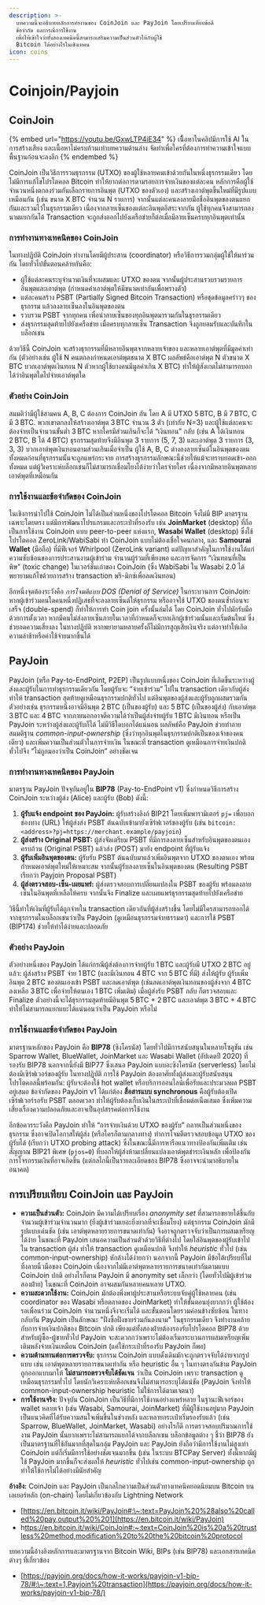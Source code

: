 ```yaml
---
description: >-
  บทความนี้จะอธิบายหลักการทำงานของ CoinJoin และ PayJoin โดยเปรียบเทียบข้อดี
  ข้อจำกัด และกรณีการใช้งาน
  เพื่อให้เข้าใจว่าทั้งสองเทคนิคนี้สามารถเสริมความเป็นส่วนตัวให้กับผู้ใช้
  Bitcoin ได้อย่างไรในเชิงเทคน
icon: coins
---
```


# Coinjoin/Payjoin&#x20;

## CoinJoin

{% embed url="https://youtu.be/GxwLTP4iE34" %}
เนิื้อหาในคลิปมีการใช้ AI ในการสร้างเสียง และเนื้อหาไม่ครบถ้วนเท่าบทความด้านล่าง จัดทำเพื่อใครที่ต้องการทำความเข้าใจแบบพื้นฐานก่อนจะลงลึก
{% endembed %}

CoinJoin เป็นวิธีการรวมธุรกรรม (UTXO) ของผู้ใช้หลายคนเข้าด้วยกันในหนึ่งธุรกรรมเดียว โดยไม่มีการแก้ไขโปรโตคอล Bitcoin ทำให้ยากต่อการตามรอยการจ่ายเงินของแต่ละคน หลักการคือผู้ใช้จำนวนหนึ่งตกลงร่วมกันเลือกรายการอินพุต (UTXO ของตัวเอง) และสร้างเอาต์พุตขึ้นใหม่ที่มีรูปแบบเหมือนกัน (เช่น ขนาด X BTC จำนวน N รายการ) จากนั้นแต่ละคนลงลายมือชื่ออินพุตของตนแยกกันและรวมไว้ในธุรกรรมเดียว เนื่องจากลายเซ็นของแต่ละอินพุตอิสระจากกัน ผู้ใช้ทุกคนจึงสามารถลงนามแยกกันได้ Transaction จะถูกส่งออกไปยังเครือข่ายก็ต่อเมื่อมีลายเซ็นครบทุกอินพุตเท่านั้น

### การทำงานทางเทคนิคของ CoinJoin

ในทางปฏิบัติ CoinJoin ทำงานโดยมีผู้ประสาน (coordinator) หรือวิธีการรวมกลุ่มผู้ใช้ให้มาร่วมกัน โดยทั่วไปขั้นตอนคล้ายกันคือ:

* ผู้ใช้แต่ละคนระบุจำนวนเงินที่จะผสมและ UTXO ของตน จากนั้นผู้ประสานรวบรวมรายการอินพุตและเอาต์พุต (กำหนดค่าเอาต์พุตให้มีขนาดเท่ากันเพื่อพรางตัว)
* แต่ละคนสร้าง PSBT (Partially Signed Bitcoin Transaction) หรือชุดข้อมูลคร่าวๆ ของธุรกรรม แล้วลงลายเซ็นลงในอินพุตของตน
* รวบรวม PSBT จากทุกคน เพื่อนำลายเซ็นของทุกอินพุตมารวมกันในธุรกรรมเดียว
* ส่งธุรกรรมสุดท้ายไปยังเครือข่าย เมื่อครบทุกลายเซ็น Transaction จึงถูกยอมรับและบันทึกในบล็อกเชน

ด้วยวิธีนี้ CoinJoin จะสร้างธุรกรรมที่มีหลายอินพุตจากหลายเจ้าของ และหลายเอาต์พุตที่มีมูลค่าเท่ากัน (ตัวอย่างเช่น ผู้ใช้ N คนตกลงกำหนดเอาต์พุตขนาด X BTC ผลลัพธ์คือเอาต์พุต N ตัวขนาด X BTC บวกเอาต์พุตเงินทอน N ตัวหากผู้ใช้บางคนมีมูลค่าเกิน X BTC) ทำให้ผู้สังเกตไม่สามารถบอกได้ว่าอินพุตใดไปจ่ายเอาต์พุตใด

### ตัวอย่าง CoinJoin

สมมติว่ามีผู้ใช้สามคน A, B, C ต้องการ CoinJoin กัน โดย A มี UTXO 5 BTC, B มี 7 BTC, C มี 3 BTC. พวกเขาตกลงให้สร้างเอาต์พุต 3 BTC จำนวน 3 ตัว (เท่ากับ N=3) และผู้ใช้แต่ละคนจะต้องจ่ายเป็นจำนวนขั้นต่ำ 3 BTC หากใครมีส่วนเกินก็จะได้ “เงินทอน” กลับ (เช่น A ได้เงินทอน 2 BTC, B ได้ 4 BTC) ธุรกรรมสุดท้ายจึงมีอินพุต 3 รายการ (5, 7, 3) และเอาต์พุต 3 รายการ (3, 3, 3) บวกเอาต์พุตเงินทอนตามส่วนเกินเมื่อจำเป็น ผู้ใช้ A, B, C ต่างลงลายเซ็นต์ในอินพุตของตนทั้งหมดก่อนที่ธุรกรรมนั้นจะถูกแพร่กระจาย การสร้างธุรกรรมลักษณะนี้ช่วยให้แม้จะทราบยอดเข้า-ออกทั้งหมด แต่ผู้วิเคราะห์บล็อกเชนก็ไม่สามารถเชื่อมโยงได้ง่ายว่าใครจ่ายใคร เนื่องจากมีหลายอินพุตหลายเอาต์พุตที่เหมือนกัน

### การใช้งานและข้อจำกัดของ CoinJoin

ในเชิงการนำไปใช้ CoinJoin ไม่ได้เป็นส่วนหนึ่งของโปรโตคอล Bitcoin จึงไม่มี BIP มาตรฐานเฉพาะโดยตรง แต่มีการพัฒนาโปรแกรมและกระเป๋าที่รองรับ เช่น **JoinMarket** (desktop) ที่ถือเป็นการใช้งาน CoinJoin แบบ peer-to-peer แห่งแรก, **Wasabi Wallet** (desktop) ซึ่งใช้โปรโตคอล ZeroLink/WabiSabi ทำ CoinJoin แบบไม่ต้องเชื่อใจคนกลาง, และ **Samourai Wallet** (มือถือ) ที่มีฟีเจอร์ Whirlpool (ZeroLink variant) แต่ปัญหาสำคัญในการใช้งานได้แก่ความซับซ้อนของการประสานงานผู้เข้าร่วม จำนวนผู้ร่วมที่เพียงพอ และการจัดการ “เงินทอนที่เป็นพิษ” (toxic change) ในเวอร์ชันเก่าของ CoinJoin (ซึ่ง WabiSabi ใน Wasabi 2.0 ได้พยายามแก้ไขด้วยการสร้าง transaction พรี-มิกซ์เพื่อลดเงินทอน)

อีกหนึ่งจุดต้องระวังคือ _การโจมตีแบบ DOS (Denial of Service)_ ในกระบวนการ CoinJoin: หากผู้เข้าร่วมคนใดคนหนึ่งปฏิเสธที่จะลงลายเซ็นต์ให้ธุรกรรม หรืออาจใช้ UTXO ของตนซ้ำก่อนจะเสร็จ (double-spend)  ก็ทำให้การทำ Coin join ครั้งนั้นล่มได้ โดย CoinJoin ทั่วไปมักรับมือด้วยการตั้งเวลา หากมีคนไม่ส่งลายเซ็นภายในเวลาที่กำหนดก็จะยกเลิกผู้เข้าร่วมนั้นและเริ่มต้นใหม่ ซึ่งช่วยลดความเสี่ยงลง ในทางปฏิบัติ หากพยายามหลายครั้งก็ไม่มีการสูญเสียเงินจริง แต่อาจทำให้เกิดความล่าช้าหรือค่าใช้จ่ายมากขึ้นได้

## PayJoin

PayJoin (หรือ Pay-to-EndPoint, P2EP) เป็นรูปแบบหนึ่งของ CoinJoin ที่เกิดขึ้นระหว่างผู้ส่งและผู้รับในการทำธุรกรรมเดียวกัน โดยผู้รับจะ “จ่ายเข้าร่วม” ไปใน transaction เดียวกับผู้ส่ง ทำให้ transaction สุดท้ายดูเหมือนธุรกรรมปกติทั่วไป แต่อินพุตของผู้ส่งและผู้รับถูกผสมรวมกัน ตัวอย่างเช่น ธุรกรรมหนึ่งอาจมีอินพุต 2 BTC (เป็นของผู้รับ) และ 5 BTC (เป็นของผู้ส่ง) กับเอาต์พุต 3 BTC และ 4 BTC จากภายนอกอาจตีความได้ว่าเป็นผู้ส่งจ่ายผู้รับ 1 BTC มีเงินทอน หรือเป็น PayJoin ระหว่างผู้ส่งและผู้รับก็ได้ ไม่มีวิธีใดบอกได้แน่นอน ผลลัพธ์คือ PayJoin ช่วยทำลายสมมติฐาน _common-input-ownership_ (ซึ่งว่าทุกอินพุตในธุรกรรมปกติเป็นของเจ้าของคนเดียว) และเพิ่มความเป็นส่วนตัวในการจ่ายเงิน ในขณะที่ transaction ดูเหมือนการจ่ายเงินปกติทั่วไปจึง “ไม่ถูกมองว่าเป็น CoinJoin” อย่างชัดเจน

### การทำงานทางเทคนิคของ PayJoin

มาตรฐาน PayJoin ปัจจุบันอยู่ใน **BIP78** (Pay-to-EndPoint v1) ซึ่งกำหนดวิธีการสร้าง CoinJoin ระหว่างผู้ส่ง (Alice) และผู้รับ (Bob) ดังนี้:

1. **ผู้รับแจ้ง endpoint ของ PayJoin:** ผู้รับสร้างลิงก์ BIP21 โดยเพิ่มพารามิเตอร์ `pj=` เพื่อบอกช่องทาง (URL) ให้ผู้ส่งส่ง PSBT ต้นฉบับเข้ามายังเซิร์ฟเวอร์ของผู้รับ (เช่น `bitcoin:<address>?pj=https://merchant.example/payjoin`)
2. **ผู้ส่งสร้าง Original PSBT:** ผู้ส่งจัดเตรียม PSBT ที่มีการลงลายเซ็นสำหรับอินพุตของตนเองครบถ้วน (Original PSBT) แล้วส่ง (POST) มายัง endpoint ที่ผู้รับแจ้ง
3. **ผู้รับเพิ่มอินพุตของตน:** ผู้รับรับ PSBT ต้นฉบับมาแล้วเพิ่มอินพุตจาก UTXO ของตนเอง พร้อมกำหนดเอาต์พุตใหม่ให้เหมาะสม จากนั้นผู้รับลงลายเซ็นในอินพุตของตน (Resulting PSBT เรียกว่า Payjoin Proposal PSBT)
4. **ผู้ส่งตรวจสอบ-เซ็น-เผยแพร่:** ผู้ส่งตรวจสอบการเปลี่ยนแปลงใน PSBT ของผู้รับ พร้อมลงลายเซ็นในอินพุตที่เหลือให้ครบ จากนั้นจึง Finalize และเผยแพร่ธุรกรรมสุดท้ายไปยังเครือข่าย

วิธีนี้ทำให้เงินที่ผู้รับได้ถูกจ่ายใน transaction เดียวกันที่ผู้ส่งสร้างขึ้น โดยไม่มีใครสามารถบอกได้จากธุรกรรมในบล็อกเชนว่าเป็น PayJoin (ดูเหมือนธุรกรรมจ่ายธรรมดา) และการใช้ PSBT (BIP174) ช่วยให้ทำได้ง่ายและปลอดภัย

### ตัวอย่าง PayJoin

ตัวอย่างหนึ่งของ PayJoin ได้แก่กรณีผู้ส่งต้องการจ่ายผู้รับ 1 BTC และผู้รับมี UTXO 2 BTC อยู่แล้ว: ผู้ส่งสร้าง PSBT จ่าย 1 BTC (และมีเงินทอน 4 BTC จาก 5 BTC ที่มี) ส่งให้ผู้รับ ผู้รับเพิ่มอินพุต 2 BTC ของตนเองเข้า PSBT และลดเอาต์พุต (เช่นลดเอาต์พุตเงินทอนของผู้ส่งจาก 4 BTC ลงเหลือ 3 BTC เพื่อจ่ายให้ตนเอง 1 BTC เพิ่มเติม) เมื่อผู้ส่งรับ PSBT กลับ ก็ตรวจสอบและ Finalize ตัวอย่างนี้จะได้ธุรกรรมสุดท้ายมีอินพุต 5 BTC + 2 BTC และเอาต์พุต 3 BTC + 4 BTC ทำให้ไม่สามารถแยกแยะได้แน่นอนว่าเป็น PayJoin หรือไม่

### การใช้งานและข้อจำกัดของ PayJoin

มาตรฐานหลักของ PayJoin คือ **BIP78** (ซิงโครนัส) โดยทั่วไปมีการสนับสนุนในหลายโซลูชัน เช่น Sparrow Wallet, BlueWallet, JoinMarket และ Wasabi Wallet (อัปเดตปี 2020) ที่รองรับ BIP78 นอกจากนี้ยังมี BIP77 ซึ่งเสนอ PayJoin แบบอะซิงโครนัส (serverless) โดยไม่ต้องมีเซิร์ฟเวอร์ของผู้รับ ในทางปฏิบัติ การใช้ PayJoin ต้องอาศัยทั้งผู้ส่งและผู้รับสนับสนุนโปรโตคอลนี้พร้อมกัน: ผู้รับจะต้องใช้ hot wallet หรือบริการออนไลน์เพื่อรับและประมวลผล PSBT อยู่เสมอ ข้อจำกัดของ PayJoin v1 ได้แก่ต้อง **สื่อสารแบบ synchronous** คือผู้รับต้องเปิดเซิร์ฟเวอร์รอรับ PSBT ตลอดเวลา ทำให้ผู้รับต้องเก็บเงินในกระเป๋าที่เชื่อมต่อเน็ตเสมอ ซึ่งเพิ่มความเสี่ยงเรื่องความปลอดภัยและอาจเป็นอุปสรรคต่อการใช้งาน

อีกข้อควรระวังคือ PayJoin ทำให้ “การจ่ายเงินด้วย UTXO ของผู้รับ” กลายเป็นส่วนหนึ่งของธุรกรรม ซึ่งอาจเปิดโอกาสให้ผู้ส่ง (หรือใครก็ตามกลางทาง) ทำการโจมตีตรวจสอบข้อมูล UTXO ของผู้รับได้ (เรียกว่า UTXO probing attack) ซึ่งในขณะนี้มีการหารือแนวทางป้องกันเพิ่มเติม เช่น สัญญาณ BIP21 พิเศษ (`pjos=0`) ที่บอกให้ผู้ส่งห้ามเปลี่ยนแปลงเอาต์พุตชำระเงินหลัก เพื่อป้องกันการโจรกรรมเงินที่อาจเกิดขึ้น (แต่กลไกนี้เป็นรายละเอียดของ BIP78 ซึ่งอาจจะนำมาอธิบายในอนาคต)

## การเปรียบเทียบ CoinJoin และ PayJoin

* **ความเป็นส่วนตัว:** CoinJoin มีความได้เปรียบเรื่อง _anonymity set_ ที่สามารถขยายได้ขึ้นกับจำนวนผู้เข้าร่วมจำนวนมาก (ยิ่งผู้เข้าร่วมเยอะยิ่งยากที่จะเชื่อมโยง) แต่ธุรกรรม CoinJoin มักมีรูปแบบเด่นชัด (เช่น เอาต์พุตหลายรายการขนาดเท่ากัน) จึงอาจถูกตรวจจับว่าเป็นการผสมเหรียญได้ง่าย ในขณะที่ PayJoin เสนอความเป็นส่วนตัวด้วยวิธีที่ต่างไป โดยใส่อินพุตของผู้รับเข้าไปใน transaction ผู้ส่ง ทำให้ transaction ดูเหมือนปกติ จึงทำให้ _heuristic_ ทั่วไป (เช่น common-input-ownership) หักล้างได้ง่ายกว่า นอกจากนี้ PayJoin มีข้อได้เปรียบที่ไม่ทิ้งลายนิ้วมือของ CoinJoin เนื่องจากไม่มีเอาต์พุตหลายรายการขนาดเท่ากันตามแบบ CoinJoin ปกติ อย่างไรก็ตาม PayJoin มี anonymity set เล็กกว่า (โดยทั่วไปมีผู้เข้าร่วมสองฝ่าย) ในขณะที่ CoinJoin อาจผสมกันหลายคนหลาย UTXO.
* **ความสะดวกใช้งาน:** CoinJoin มักต้องพึ่งพาผู้ประสานหรือระบบจับคู่ผู้ใช้หลายคน (เช่น coordinator ของ Wasabi หรือตลาดของ JoinMarket) ทำให้ขั้นตอนยุ่งยากกว่า ผู้ใช้ต้องรอเพื่อนร่วม CoinJoin จำนวนหนึ่งจึงจะเริ่มได้ และขั้นตอนโดยรวมค่อนข้างซับซ้อน ในทางกลับกัน PayJoin เป็นลักษณะ "ฝั่งซื้อฝั่งขายร่วมกันลงนาม" ในธุรกรรมเดียว จึงทำงานคล้ายกับการจ่ายเงินปกติของ Bitcoin ปกติ เพียงแต่ทั้งสองฝ่ายต้องรองรับโปรโตคอล BIP78 ด้วย สำหรับผู้ซื้อ-ผู้ขายทั่วไป PayJoin จะสะดวกกว่าเพราะไม่ต้องเริ่มกระบวนการผสมเหรียญเพิ่มเติมหลังจ่ายเงินเหมือน CoinJoin (แค่ใช้กระเป๋าที่รองรับ PayJoin ก็พอ)
* **ความต้านทานต่อการตรวจจับ:** ธุรกรรม CoinJoin แบบดั้งเดิมมักจะถูกตรวจจับได้ง่ายจากรูปแบบ เช่น เอาต์พุตหลายรายการขนาดเท่ากัน หรือ heuristic อื่น ๆ ในทางตรงกันข้าม PayJoin ถูกออกแบบมาให้ **ไม่สามารถตรวจจับได้ชัดเจน** ว่าเป็น CoinJoin เพราะ transaction ดูเหมือนธุรกรรมทั่วไป โดยนักวิเคราะห์บล็อกเชนจึงไม่สามารถระบุได้แน่ชัด  (PayJoin จึงทำให้ common-input-ownership heuristic ไม่ใช้การได้ตามเจตนา)
* **การใช้งานจริง:** ปัจจุบัน CoinJoin เป็นวิธีที่มีการใช้งานอย่างแพร่หลาย ในฐานะฟีเจอร์ของ wallet หลายเจ้า (เช่น Wasabi, Samourai, JoinMarket) ที่มีผู้ใช้งานอยู่มาก PayJoin เป็นแนวคิดที่ได้รับความสนใจเพิ่มขึ้นในช่วงหลัง และหลายกระเป๋าเริ่มรองรับแล้ว (เช่น Sparrow, BlueWallet, JoinMarket, Wasabi) อย่างไรก็ดี การตรวจสอบปริมาณการใช้งาน PayJoin นั้นยากเพราะไม่สามารถแยกได้จากบล็อกเชน บล็อกข้อมูลต่าง ๆ ชี้ว่า BIP78 ยังเป็นมาตรฐานที่ใช้กันมากที่สุดในกลุ่ม PayJoin และ PayJoin ยังถือว่ามีการใช้งานไม่สูงเท่า CoinJoin แต่ก็เริ่มมีการใช้อย่างชัดเจนมากขึ้น (เช่น ในระบบ BTCPay Server) ทั้งนี้หากมีผู้ใช้ PayJoin มากขึ้นก็จะส่งผลให้ _heuristic_ ทั่วไปเช่น common-input-ownership ถูกทำให้ใช้การไม่ได้อย่างมีนัยสำคัญ

**อ้างอิง:** CoinJoin และ PayJoin เป็นกลไกความเป็นส่วนตัวทางเทคนิคยอดนิยมบน Bitcoin บนเลเยอร์หลัก (on-chain) โดยไม่เกี่ยวข้องกับ Lightning Network

* [https://en.bitcoin.it/wiki/PayJoin#:\~:text=PayJoin%20%28also%20called%20pay,output%20%201](https://en.bitcoin.it/wiki/PayJoin)
* h[ttps://en.bitcoin.it/wiki/CoinJoin#:\~:text=CoinJoin%20is%20a%20trustless%20method,modification%20to%20the%20bitcoin%20protocol](https://en.bitcoin.it/wiki/CoinJoin)

บทความนี้อ้างอิงหลักการและมาตรฐานจาก Bitcoin Wiki, BIPs (เช่น BIP78) และเอกสารเทคนิคต่างๆ ที่เกี่ยวข้อง

* [https://payjoin.org/docs/how-it-works/payjoin-v1-bip-78/#:\~:text=1,Payjoin%20transaction](https://payjoin.org/docs/how-it-works/payjoin-v1-bip-78/)
